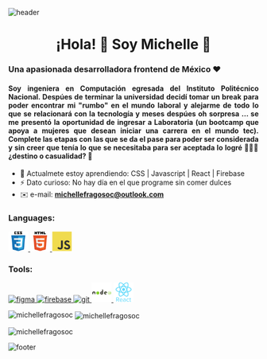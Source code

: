 <!--### ¡Hola! soy Michelle 👩🏻‍💻

**MichelleFragosoC/MichelleFragosoC** is a ✨ _special_ ✨ repository because its `README.md` (this file) appears on your GitHub profile.

Here are some ideas to get you started:

- 🔭 I’m currently working on ...
- 🌱 I’m currently learning ...
- 👯 I’m looking to collaborate on ...
- 🤔 I’m looking for help with ...
- 💬 Ask me about ...
- 📫 How to reach me: ...
- 😄 Pronouns: ...
- ⚡ Fun fact: ...

![header](https://capsule-render.vercel.app/api?type=wave&color=auto&height=300&section=header&text=¡Hola!%20soy%20Michelle&fontSize=90)
![header]F67280 rosa
![header]c779d0 morado
![header]185a9d azul-aqua
<h3 align="left">Contactáme:</h3>
<p align="left">
<a href="https://linkedin.com/in/https://www.linkedin.com/in/michelle-fragoso-" target="blank"><img align="center" src="https://raw.githubusercontent.com/rahuldkjain/github-profile-readme-generator/neutral-icons/src/images/icons/Social/linked-in-alt.svg" alt="https://www.linkedin.com/in/michelle-fragoso-" height="30" width="40" /></a>
<a href="https://instagram.com/@itsmichfragoso_" target="blank"><img align="center" src="https://raw.githubusercontent.com/rahuldkjain/github-profile-readme-generator/neutral-icons/src/images/icons/Social/instagram.svg" alt="@itsmichfragoso_" height="30" width="40" /></a>
</p>

<p align="left"> <a href="https://twitter.com/itsmichfragoso" target="blank"><img src="https://img.shields.io/twitter/follow/itsmichfragoso?logo=twitter&style=for-the-badge" alt="itsmichfragoso" /></a> </p>
-->

![header](https://capsule-render.vercel.app/api?type=wave&color=F67280&height=200&width=450)


<h1 align = "center"> ¡Hola! 👋 Soy Michelle 🌻</h1>
<h3 align = "justify"> Una apasionada desarrolladora frontend de México ❤️ </h3>
<h4 align = "justify"> Soy ingeniera en Computación egresada del Instituto Politécnico Nacional. Despúes de terminar 
la universidad decidí tomar un break para poder encontrar mi "rumbo" en el mundo laboral y alejarme de todo lo que se
relacionará con la tecnología y meses despúes oh sorpresa ... se me presentó la oportunidad de ingresar a Laboratoria 
(un bootcamp que apoya a mujeres que desean iniciar una carrera en el mundo tec). Complete las etapas con las que se da
el pase para poder ser considerada y sin creer que tenía lo que se necesitaba para ser aceptada lo logré 💪🏼🥳 
¿destino o casualidad? 🤔 </h4>

- 🌱 Actualmete estoy aprendiendo: CSS | Javascript | React | Firebase 
- ⚡ Dato curioso: No hay día en el que programe sin comer dulces
- ✉️ e-mail: **michellefragosoc@outlook.com** 


<h3 align="left">Languages:</h3>
<p align="left">
<a href="https://www.w3schools.com/css/" target="_blank"> <img src="https://raw.githubusercontent.com/devicons/devicon/master/icons/css3/css3-original-wordmark.svg" alt="css3" width="40" height="40"/> </a> 
<a href="https://www.w3.org/html/" target="_blank"> <img src="https://raw.githubusercontent.com/devicons/devicon/master/icons/html5/html5-original-wordmark.svg" alt="html5" width="40" height="40"/> </a> 
<a href="https://developer.mozilla.org/en-US/docs/Web/JavaScript" target="_blank"> <img src="https://raw.githubusercontent.com/devicons/devicon/master/icons/javascript/javascript-original.svg" alt="javascript" width="40" height="40"/> </a>  


<h3 align="left">Tools:</h3>
<p align="left">
<a href="https://www.figma.com/" target="_blank"> <img src="https://www.vectorlogo.zone/logos/figma/figma-icon.svg" alt="figma" width="40" height="40"/> </a> 
<a href="https://firebase.google.com/" target="_blank"> <img src="https://www.vectorlogo.zone/logos/firebase/firebase-icon.svg" alt="firebase" width="40" height="40"/> </a> 
<a href="https://git-scm.com/" target="_blank"> <img src="https://www.vectorlogo.zone/logos/git-scm/git-scm-icon.svg" alt="git" width="40" height="40"/> </a> 
<a href="https://nodejs.org" target="_blank"> <img src="https://raw.githubusercontent.com/devicons/devicon/master/icons/nodejs/nodejs-original-wordmark.svg" alt="nodejs" width="40" height="40"/> </a> 
<a href="https://reactjs.org/" target="_blank"> <img src="https://raw.githubusercontent.com/devicons/devicon/master/icons/react/react-original-wordmark.svg" alt="react" width="40" height="40"/> </a> </p>

<p><img align="left" src="https://github-readme-stats.vercel.app/api/top-langs?username=michellefragosoc&show_icons=true&locale=en&layout=compact" alt="michellefragosoc" /></p>

<p>&nbsp;<img align="center" src="https://github-readme-stats.vercel.app/api?username=michellefragosoc&show_icons=true&locale=en" alt="michellefragosoc" /></p>

<p><img align="center" src="https://github-readme-streak-stats.herokuapp.com/?user=michellefragosoc&" alt="michellefragosoc" /></p>

![footer](https://capsule-render.vercel.app/api?type=wave&color=F67280&height=200&section=footer)
